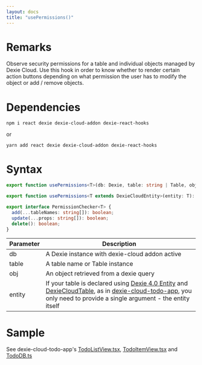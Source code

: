 ```yaml
---
layout: docs
title: "usePermissions()"
---
```


# Remarks

Observe security permissions for a table and individual objects managed by Dexie Cloud. Use this hook in order to know whether to render certain action buttons depending on what permission the user has to modify the object or add / remove objects.

# Dependencies

```
npm i react dexie dexie-cloud-addon dexie-react-hooks
```
or
```
yarn add react dexie dexie-cloud-addon dexie-react-hooks
```

# Syntax

```ts
export function usePermissions<T>(db: Dexie, table: string | Table, obj: T): PermissionChecker<T>;

export function usePermissions<T extends DexieCloudEntity>(entity: T): PermissionChecker<T>;

export interface PermissionChecker<T> {
  add(...tableNames: string[]): boolean;
  update(...props: string[]): boolean;
  delete(): boolean;
}
```

| Parameter         | Description                                                                                                                                                                                                                                                                                                                                                                                                                                                                  |
| ----------------- | ---------------------------------------------------------------------------------------------------------------------------------------------------------------------------------------------------------------------------------------------------------------------------------------------------------------------------------------------------------------------------------------------------------------------------------------------------------------------------- |
| db        | A Dexie instance with dexie-cloud addon active |
| table | A table name or Table instance              |
| obj          | An object retrieved from a dexie query |
| entity     | If your table is declared using [Dexie 4.0 Entity](https://dexie.org/roadmap/dexie4.0#a-solution-to-dependency-issues-with-mapped-classes) and [DexieCloudTable](/cloud/docs/DexieCloudTable), as in [dexie-cloud-todo-app](https://github.com/dexie/Dexie.js/blob/v4.0.0-alpha.3/samples/dexie-cloud-todo-app/src/db/TodoDB.ts), you only need to provide a single argument - the entity itself |


# Sample

See dexie-cloud-todo-app's [TodoListView.tsx](https://github.com/dexie/Dexie.js/blob/v4.0.0-alpha.3/samples/dexie-cloud-todo-app/src/components/TodoListView.tsx), [TodoItemView.tsx](https://github.com/dexie/Dexie.js/blob/v4.0.0-alpha.3/samples/dexie-cloud-todo-app/src/components/TodoItemView.tsx) and [TodoDB.ts](https://github.com/dexie/Dexie.js/blob/v4.0.0-alpha.3/samples/dexie-cloud-todo-app/src/db/TodoDB.ts)

